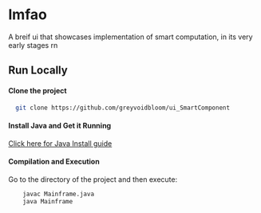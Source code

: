 # lmfao
A breif ui that showcases implementation of smart computation, in its very early stages rn


## Run Locally

#### Clone the project

```bash
  git clone https://github.com/greyvoidbloom/ui_SmartComponent
```

#### Install Java and Get it Running

[Click here for Java Install guide](https://www.java.com/en/download/help/download_options.html)

#### Compilation and Execution
Go to the directory of the project and then execute: 
```bash
    javac Mainframe.java
    java Mainframe
```


